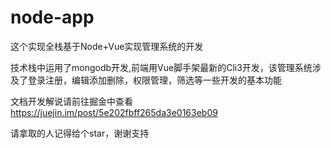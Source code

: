 # node-app

这个实现全栈基于Node+Vue实现管理系统的开发

技术栈中运用了mongodb开发,前端用Vue脚手架最新的Cli3开发，该管理系统涉及了登录注册，编辑添加删除，权限管理，筛选等一些开发的基本功能

文档开发解说请前往掘金中查看  https://juejin.im/post/5e202fbff265da3e0163eb09

请拿取的人记得给个star，谢谢支持

 
